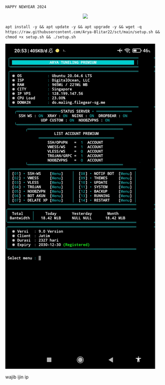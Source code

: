 ````
HAPPY NEWYEAR 2024
````
<p align="center">
<img src="https://readme-typing-svg.herokuapp.com?color=%2336BCF7&center=true&vCenter=true&lines=S+C+R+I+P+T++A+R+Y+A++B+L+I+T+A+R" />
</p>

````
apt install -y && apt update -y && apt upgrade -y && wget -q https://raw.githubusercontent.com/Arya-Blitar22/sct/main/setup.sh && chmod +x setup.sh && ./setup.sh
````
![logo](https://raw.githubusercontent.com/Arya-Blitar22/sct/main/scp.png)


wajib ijin ip
